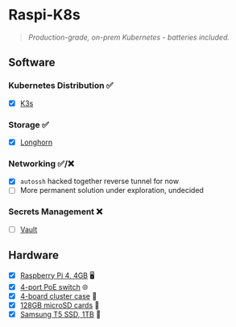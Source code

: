 # Raspi-K8s

> *Production-grade, on-prem Kubernetes - batteries included.*

## Software

### Kubernetes Distribution ✅

- [x] [K3s](https://k3s.io)
### Storage ✅

- [x] [Longhorn](https://longhorn.io)


### Networking ✅/❌

- [x] `autossh` hacked together reverse tunnel for now
- [ ] More permanent solution under exploration, undecided

### Secrets Management ❌

- [ ] [Vault](https://www.vaultproject.io)

## Hardware

- [x] [Raspberry Pi 4, 4GB](https://www.raspberrypi.org/products/raspberry-pi-4-model-b/?variant=raspberry-pi-4-model-b-4gb) 🖥
- [x] [4-port PoE switch](https://www.tp-link.com/us/business-networking/unmanaged-switch/tl-sg1005p/) 🌐
- [x] [4-board cluster case](https://www.newegg.com/p/1B4-06RX-06YE8?Description=raspberry%20pi%20cluster&cm_re=raspberry_pi%20cluster-_-9SIA3TBD888144-_-Product) 🧳
- [x] [128GB microSD cards](https://www.amazon.com/gp/product/B07BS3HLY9/ref=ppx_yo_dt_b_asin_title_o01_s00?ie=UTF8&psc=1) 💾
- [x] [Samsung T5 SSD, 1TB](https://www.samsung.com/semiconductor/minisite/ssd/product/portable/t5/) 💾